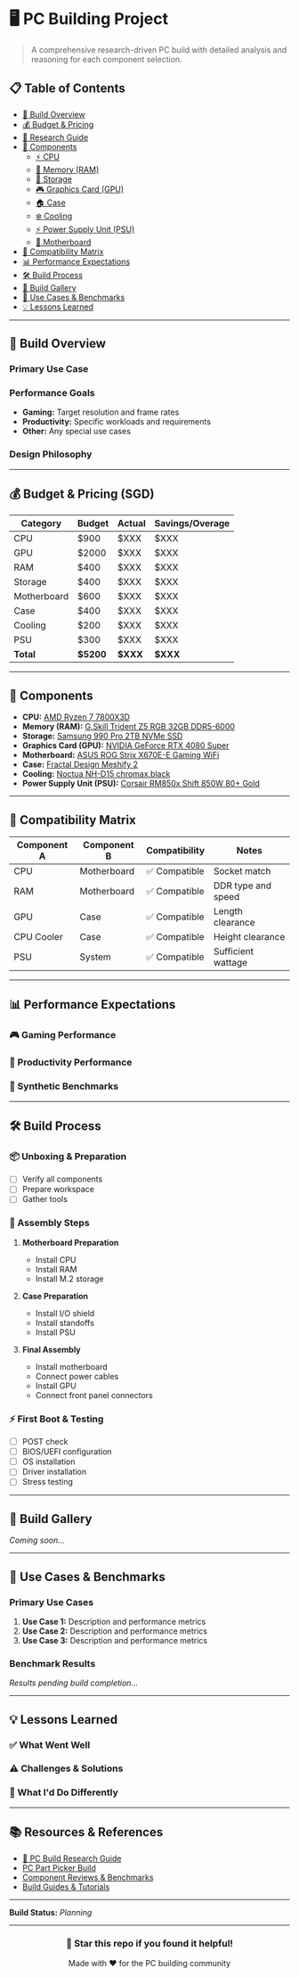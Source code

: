 # 🖥️ PC Building Project

> A comprehensive research-driven PC build with detailed analysis and reasoning for each component selection.

## 📋 Table of Contents
- [🎯 Build Overview](#-build-overview)
- [💰 Budget & Pricing](#-budget--pricing)
- [📝 Research Guide](references/pc-build-research-guide.md)
- [🔧 Components](#-components)
  - [⚡ CPU](#-cpu)
  - [🧠 Memory (RAM)](#-memory-ram)
  - [💾 Storage](#-storage)
  - [🎮 Graphics Card (GPU)](#-graphics-card-gpu)
  - [🏠 Case](#-case)
  - [❄️ Cooling](#️-cooling)
  - [⚡ Power Supply Unit (PSU)](#-power-supply-unit-psu)
  - [🔌 Motherboard](#-motherboard)
- [🔗 Compatibility Matrix](#-compatibility-matrix)
- [📊 Performance Expectations](#-performance-expectations)
- [🛠️ Build Process](#️-build-process)
- [📸 Build Gallery](#-build-gallery)
- [🎯 Use Cases & Benchmarks](#-use-cases--benchmarks)
- [💡 Lessons Learned](#-lessons-learned)

---

## 🎯 Build Overview

### Primary Use Case
<!-- Describe what this PC will be used for (gaming, workstation, streaming, etc.) -->

### Performance Goals
<!-- List your target performance metrics -->
- **Gaming:** Target resolution and frame rates
- **Productivity:** Specific workloads and requirements
- **Other:** Any special use cases

### Design Philosophy
<!-- Explain your approach: performance-focused, budget-conscious, aesthetics-first, etc. -->

---

## 💰 Budget & Pricing (SGD)

| Category | Budget | Actual | Savings/Overage |
|----------|--------|--------|------------------|
| CPU | $900 | $XXX | $XXX |
| GPU | $2000 | $XXX | $XXX |
| RAM | $400 | $XXX | $XXX |
| Storage | $400 | $XXX | $XXX |
| Motherboard | $600 | $XXX | $XXX |
| Case | $400 | $XXX | $XXX |
| Cooling | $200 | $XXX | $XXX |
| PSU | $300 | $XXX | $XXX |
| **Total** | **$5200** | **$XXX** | **$XXX** |

---

## 🔧 Components

- **CPU:** [AMD Ryzen 7 7800X3D](components/cpu.md)
- **Memory (RAM):** [G.Skill Trident Z5 RGB 32GB DDR5-6000](components/ram.md)
- **Storage:** [Samsung 990 Pro 2TB NVMe SSD](components/storage.md)
- **Graphics Card (GPU):** [NVIDIA GeForce RTX 4080 Super](components/gpu.md)
- **Motherboard:** [ASUS ROG Strix X670E-E Gaming WiFi](components/motherboard.md)
- **Case:** [Fractal Design Meshify 2](components/case.md)
- **Cooling:** [Noctua NH-D15 chromax.black](components/cooling.md)
- **Power Supply Unit (PSU):** [Corsair RM850x Shift 850W 80+ Gold](components/psu.md)

---

## 🔗 Compatibility Matrix

| Component A | Component B | Compatibility | Notes |
|-------------|-------------|---------------|-------|
| CPU | Motherboard | ✅ Compatible | Socket match |
| RAM | Motherboard | ✅ Compatible | DDR type and speed |
| GPU | Case | ✅ Compatible | Length clearance |
| CPU Cooler | Case | ✅ Compatible | Height clearance |
| PSU | System | ✅ Compatible | Sufficient wattage |

---

## 📊 Performance Expectations

### 🎮 Gaming Performance
<!-- Add expected gaming performance metrics -->

### 💼 Productivity Performance
<!-- Add expected productivity performance metrics -->

### 🔧 Synthetic Benchmarks
<!-- Add expected synthetic benchmark scores -->

---

## 🛠️ Build Process

### 📦 Unboxing & Preparation
- [ ] Verify all components
- [ ] Prepare workspace
- [ ] Gather tools

### 🔧 Assembly Steps
1. **Motherboard Preparation**
   - Install CPU
   - Install RAM
   - Install M.2 storage

2. **Case Preparation**
   - Install I/O shield
   - Install standoffs
   - Install PSU

3. **Final Assembly**
   - Install motherboard
   - Connect power cables
   - Install GPU
   - Connect front panel connectors

### ⚡ First Boot & Testing
- [ ] POST check
- [ ] BIOS/UEFI configuration
- [ ] OS installation
- [ ] Driver installation
- [ ] Stress testing

---

## 📸 Build Gallery

<!-- Add images of your build process and final result -->
*Coming soon...*

---

## 🎯 Use Cases & Benchmarks

### Primary Use Cases
1. **Use Case 1:** Description and performance metrics
2. **Use Case 2:** Description and performance metrics
3. **Use Case 3:** Description and performance metrics

### Benchmark Results
<!-- Add actual benchmark results once built -->
*Results pending build completion...*

---

## 💡 Lessons Learned

### ✅ What Went Well
<!-- Document successes and good decisions -->

### ⚠️ Challenges & Solutions
<!-- Document any issues encountered and how they were resolved -->

### 🔄 What I'd Do Differently
<!-- Reflect on alternative choices or improvements -->

---

## 📚 Resources & References

- [📝 PC Build Research Guide](references/pc-build-research-guide.md)
- [PC Part Picker Build](link-to-pcpartpicker)
- [Component Reviews & Benchmarks](#)
- [Build Guides & Tutorials](#)

---

**Build Status:** *Planning*

---

<div align="center">

### 🌟 Star this repo if you found it helpful!

Made with ❤️ for the PC building community

</div>

